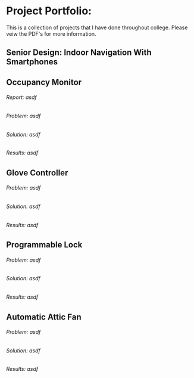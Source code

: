 # Project Portfolio:
This is a collection of projects that I have done throughout college. Please veiw the PDF's for more information.

## Senior Design: Indoor Navigation With Smartphones


## Occupancy Monitor
###### Report: asdf
###### Problem: asdf
###### Solution: asdf
###### Results: asdf

## Glove Controller
###### Problem: asdf
###### Solution: asdf
###### Results: asdf

## Programmable Lock
###### Problem: asdf
###### Solution: asdf
###### Results: asdf

## Automatic Attic Fan
###### Problem: asdf
###### Solution: asdf
###### Results: asdf
